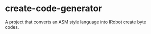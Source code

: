# create-code-generator
A project that converts an ASM style language into IRobot create byte codes.
